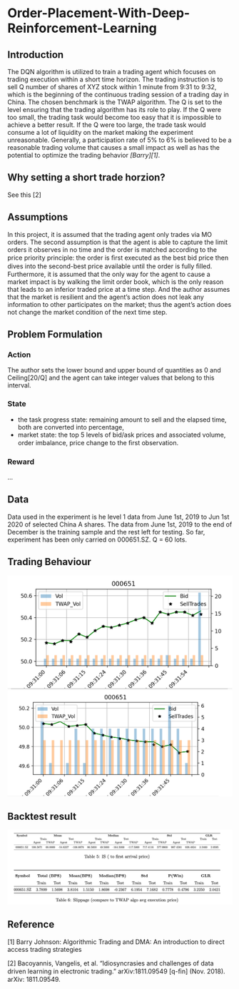 # Order-Placement-With-Deep-Reinforcement-Learning

## Introduction 
The DQN algorithm is utilized to train a trading agent which focuses on trading execution within a short time horizon. 
The trading instruction is to sell Q number of shares of XYZ stock within 1 minute from 9:31 to 9:32, 
which is the beginning of the continuous trading session of a trading day in China. The chosen benchmark is the TWAP algorithm. 
The Q is set to the level ensuring that the trading algorithm has its role to play. 
If the Q were too small, the trading task would become too easy that it is impossible to achieve a better result. 
If the Q were too large, the trade task would consume a lot of liquidity on the market making the experiment unreasonable.
Generally, a participation rate of 5% to 6% is believed to be a reasonable trading volume 
that causes a small impact as well as has the potential to optimize the trading behavior <cite>[Barry][1]</cite>. 

## Why setting a short trade horzion?

See this [2]


## Assumptions
In this project, it is assumed that the trading agent only trades via MO orders. 
The second assumption is that the agent is able to capture the limit orders it observes in no time and the order is matched according to the price priority principle: the order is ﬁrst executed as the best bid price then dives into the second-best price available until the order is fully ﬁlled. Furthermore, it is assumed that the only way for the agent to cause a market impact is by walking the limit order book, which is the only reason that leads to an inferior traded price at a time step. And the author assumes that the market is resilient and the agent’s action does not leak any information to other participates on the market; thus the agent’s action does not change the market condition of the next time step.


## Problem Formulation 

### Action 

The author sets the lower bound and upper bound of quantities as 0 and Ceiling\[20/Q\] and the agent can take integer values that belong to this interval.

### State


- the task progress state: remaining amount to sell and the elapsed time, both are converted into percentage, 
- market state: the top 5 levels of bid/ask prices and associated volume, order imbalance, price change to the ﬁrst observation.

### Reward

...

## Data

Data used in the experiment is he level 1 data from June 1st, 2019 to Jun 1st 2020 of selected China A shares. The data from June 1st, 2019 to the end of December is the training sample and the rest left for testing. So far, experiment has been only carried on 000651.SZ. Q = 60 lots.


## Trading Behaviour 

![Pic](./trd_limit_1.PNG)
![Pic](./trd_limit_2.PNG)



## Backtest result 

![TB](./experiment_result.png)







## Reference

[1] Barry Johnson: Algorithmic Trading and DMA: An introduction to direct access trading strategies

[2] Bacoyannis, Vangelis, et al. “Idiosyncrasies and challenges of data driven learning in electronic trading.” arXiv:1811.09549 [q-ﬁn] (Nov. 2018). arXiv: 1811.09549.
